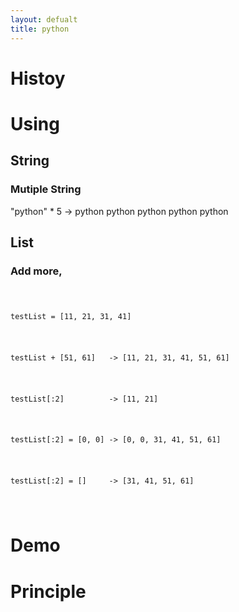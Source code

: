 ```yaml
---
layout: defualt
title: python
---
```


<h1>Histoy</h1>
<h1>Using</h1>
  <h2>String</h2>
    <h3>Mutiple String</h3>
      <p>"python" * 5  -> python python python python python</p>
  <h2>List</h2>
    <h3>Add more, </h3>
    <code>
    <p>testList = [11, 21, 31, 41]</p>
      <p>testList + [51, 61]   -> [11, 21, 31, 41, 51, 61]</p>
      <p>testList[:2]          -> [11, 21]</p>
      <p>testList[:2] = [0, 0] -> [0, 0, 31, 41, 51, 61]</p>
      <p>testList[:2] = []     -> [31, 41, 51, 61]</p>
    </code>
  <h2></h2>
<h1>Demo</h1>
<h1>Principle</h1>
